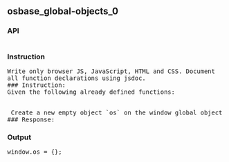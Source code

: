 ## osbase_global-objects_0
### API
<pre style='text-wrap: wrap'></pre>
### Instruction
<pre style='text-wrap: wrap'>Write only browser JS, JavaScript, HTML and CSS. Document all function declarations using jsdoc.
### Instruction:
Given the following already defined functions:
 

 Create a new empty object `os` on the window global object 
### Response:
</pre>
### Output
<pre style='text-wrap: wrap'>window.os = {};

</pre>
